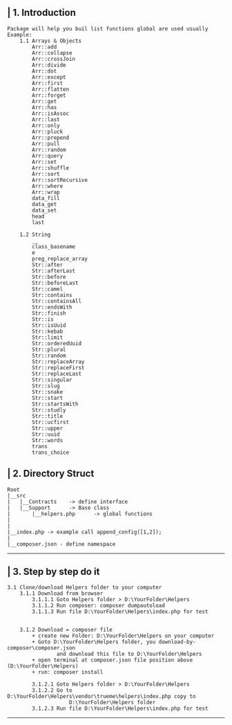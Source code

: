 | 1. Introduction
----------------
    Package will help you buil list functions global are used usually  
    Example: 
        1.1 Arrays & Objects
            Arr::add
            Arr::collapse
            Arr::crossJoin
            Arr::divide
            Arr::dot
            Arr::except
            Arr::first
            Arr::flatten
            Arr::forget
            Arr::get
            Arr::has
            Arr::isAssoc
            Arr::last
            Arr::only
            Arr::pluck
            Arr::prepend
            Arr::pull
            Arr::random
            Arr::query
            Arr::set
            Arr::shuffle
            Arr::sort
            Arr::sortRecursive
            Arr::where
            Arr::wrap
            data_fill
            data_get
            data_set
            head
            last

        1.2 String
            __
            class_basename
            e
            preg_replace_array
            Str::after
            Str::afterLast
            Str::before
            Str::beforeLast
            Str::camel
            Str::contains
            Str::containsAll
            Str::endsWith
            Str::finish
            Str::is
            Str::isUuid
            Str::kebab
            Str::limit
            Str::orderedUuid
            Str::plural
            Str::random
            Str::replaceArray
            Str::replaceFirst
            Str::replaceLast
            Str::singular
            Str::slug
            Str::snake
            Str::start
            Str::startsWith
            Str::studly
            Str::title
            Str::ucfirst
            Str::upper
            Str::uuid
            Str::words
            trans
            trans_choice


| 2. Directory Struct
-----------------------

    Root
    |__src
    |   |__Contracts    -> define interface
    |   |__Support      -> Base class
    |       |__helpers.php      -> global functions
    |
    |
    |__index.php -> example call append_config([1,2]);
    |
    |__composer.json - define namespace

-----------------------


| 3. Step by step do it
-----------------------

    3.1 Clone/download Helpers folder to your computer
        3.1.1 Download from browser
            3.1.1.1 Goto Helpers folder > D:\YourFolder\Helpers
            3.1.1.2 Run composer: composer dumpautoload
            3.1.1.3 Run file D:\YourFolder\Helpers\index.php for test


        3.1.2 Download = composer file
            + create new Folder: D:\YourFolder\Helpers on your computer
            + Goto D:\YourFolder\Helpers folder, you download-by-composer\composer.json 
                    and download this file to D:\YourFolder\Helpers
            + open terminal at composer.json file position above (D:\YourFolder\Helpers)
            + run: composer install

            3.1.2.1 Goto Helpers folder > D:\YourFolder\Helpers
            3.1.2.2 Go to D:\YourFolder\Helpers\vendor\trueme\helpers\index.php copy to 
                        D:\YourFolder\Helpers folder
            3.1.2.3 Run file D:\YourFolder\Helpers\index.php for test


-----------------------

